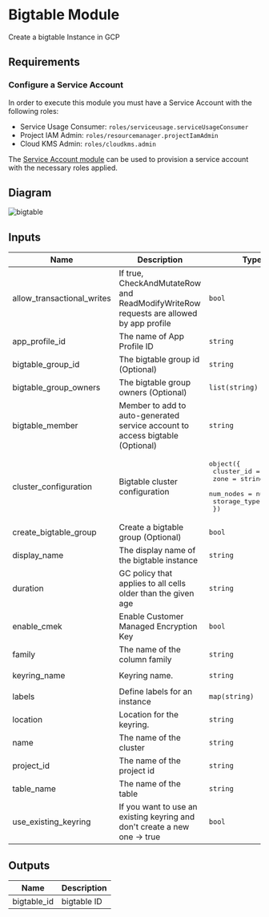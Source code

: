 # Bigtable Module

Create a bigtable Instance in GCP

## Requirements

### Configure a Service Account

In order to execute this module you must have a Service Account with the following roles:

- Service Usage Consumer: `roles/serviceusage.serviceUsageConsumer`
- Project IAM Admin: `roles/resourcemanager.projectIamAdmin`
- Cloud KMS Admin: `roles/cloudkms.admin`

The [Service Account module](../service_account) can be used to provision a service account with the necessary roles applied.

## Diagram

![bigtable](https://user-images.githubusercontent.com/79686242/149089913-cb8ab46a-3d75-4c95-8bb2-7dab63c9795e.png)

<!-- BEGINNING OF PRE-COMMIT-TERRAFORM DOCS HOOK -->
## Inputs

| Name | Description | Type | Default | Required |
|------|-------------|------|---------|:--------:|
| allow\_transactional\_writes | If true, CheckAndMutateRow and ReadModifyWriteRow requests are allowed by app profile | `bool` | `true` | no |
| app\_profile\_id | The name of App Profile ID | `string` | n/a | yes |
| bigtable\_group\_id | The bigtable group id (Optional) | `string` | n/a | yes |
| bigtable\_group\_owners | The bigtable group owners (Optional) | `list(string)` | n/a | yes |
| bigtable\_member | Member to add to auto-generated service account to access bigtable (Optional) | `string` | n/a | yes |
| cluster\_configuration | Bigtable cluster configuration | <pre>object({<br>    cluster_id   = string<br>    zone         = string<br>    num_nodes    = number<br>    storage_type = string<br>  })</pre> | <pre>{<br>  "cluster_id": "",<br>  "num_nodes": 1,<br>  "storage_type": "",<br>  "zone": ""<br>}</pre> | no |
| create\_bigtable\_group | Create a bigtable group (Optional) | `bool` | n/a | yes |
| display\_name | The display name of the bigtable instance | `string` | `""` | no |
| duration | GC policy that applies to all cells older than the given age | `string` | n/a | yes |
| enable\_cmek | Enable Customer Managed Encryption Key | `bool` | `false` | no |
| family | The name of the column family | `string` | `""` | no |
| keyring\_name | Keyring name. | `string` | `"bigtable-keyring"` | no |
| labels | Define labels for an instance | `map(string)` | `{}` | no |
| location | Location for the keyring. | `string` | `""` | no |
| name | The name of the cluster | `string` | n/a | yes |
| project\_id | The name of the project id | `string` | n/a | yes |
| table\_name | The name of the table | `string` | `""` | no |
| use\_existing\_keyring | If you want to use an existing keyring and don't create a new one -> true | `bool` | `false` | no |

## Outputs

| Name | Description |
|------|-------------|
| bigtable\_id | bigtable ID |

<!-- END OF PRE-COMMIT-TERRAFORM DOCS HOOK -->
